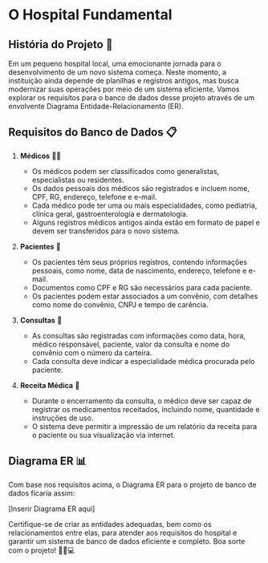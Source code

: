 # O Hospital Fundamental

## História do Projeto 🏥

Em um pequeno hospital local, uma emocionante jornada para o desenvolvimento de um novo sistema começa. Neste momento, a instituição ainda depende de planilhas e registros antigos, mas busca modernizar suas operações por meio de um sistema eficiente. Vamos explorar os requisitos para o banco de dados desse projeto através de um envolvente Diagrama Entidade-Relacionamento (ER).

## Requisitos do Banco de Dados 📋

1. **Médicos** 👨‍⚕️
   - Os médicos podem ser classificados como generalistas, especialistas ou residentes.
   - Os dados pessoais dos médicos são registrados e incluem nome, CPF, RG, endereço, telefone e e-mail.
   - Cada médico pode ter uma ou mais especialidades, como pediatria, clínica geral, gastroenterologia e dermatologia.
   - Alguns registros médicos antigos ainda estão em formato de papel e devem ser transferidos para o novo sistema.

2. **Pacientes** 👤
   - Os pacientes têm seus próprios registros, contendo informações pessoais, como nome, data de nascimento, endereço, telefone e e-mail.
   - Documentos como CPF e RG são necessários para cada paciente.
   - Os pacientes podem estar associados a um convênio, com detalhes como nome do convênio, CNPJ e tempo de carência.

3. **Consultas** 📅
   - As consultas são registradas com informações como data, hora, médico responsável, paciente, valor da consulta e nome do convênio com o número da carteira.
   - Cada consulta deve indicar a especialidade médica procurada pelo paciente.

4. **Receita Médica** 💊
   - Durante o encerramento da consulta, o médico deve ser capaz de registrar os medicamentos receitados, incluindo nome, quantidade e instruções de uso.
   - O sistema deve permitir a impressão de um relatório da receita para o paciente ou sua visualização via internet.

## Diagrama ER 📊

Com base nos requisitos acima, o Diagrama ER para o projeto de banco de dados ficaria assim:

[Inserir Diagrama ER aqui]

Certifique-se de criar as entidades adequadas, bem como os relacionamentos entre elas, para atender aos requisitos do hospital e garantir um sistema de banco de dados eficiente e completo. Boa sorte com o projeto! 🚀🏥💻

